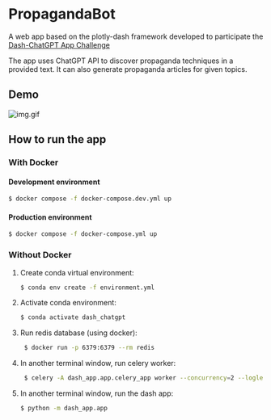 # PropagandaBot
A web app based on the plotly-dash framework developed to participate the [Dash-ChatGPT App Challenge](https://community.plotly.com/t/dash-chatgpt-app-challenge/75763)

The app uses ChatGPT API to discover propaganda techniques in a provided text. It can also generate propaganda articles for given topics.

## Demo

![img.gif](demo.gif)

## How to run the app

### With Docker 

#### Development environment
```bash
$ docker compose -f docker-compose.dev.yml up
```


#### Production environment
```bash
$ docker compose -f docker-compose.yml up
```

### Without Docker

1) Create conda virtual environment:

    ```bash
    $ conda env create -f environment.yml
    ```
   
2) Activate conda environment:

    ```bash
    $ conda activate dash_chatgpt
    ```
   
3) Run redis database (using docker): 

   ```bash
    $ docker run -p 6379:6379 --rm redis
    ```
    
4) In another terminal window, run celery worker:

   ```bash
    $ celery -A dash_app.app.celery_app worker --concurrency=2 --loglevel=INFO
    ```
       
5) In another terminal window, run the dash app:

    ```bash
    $ python -m dash_app.app
    ```